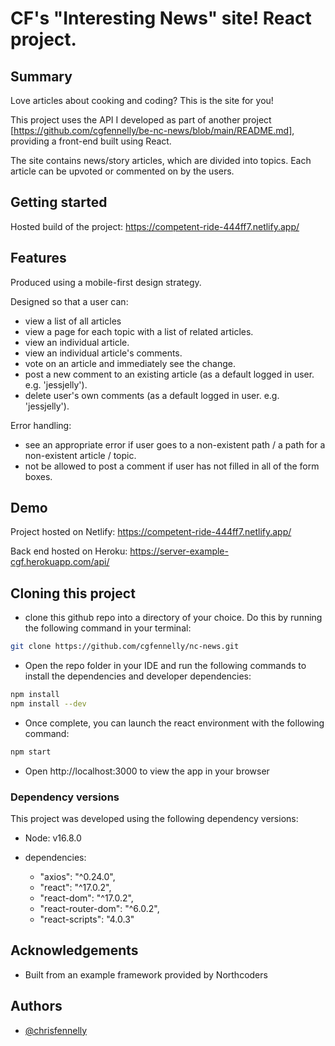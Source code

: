 
# CF's "Interesting News" site! React project.

## Summary

Love articles about cooking and coding? This is the site for you!

This project uses the API I developed as part of another project [https://github.com/cgfennelly/be-nc-news/blob/main/README.md], providing a front-end built using React.

The site contains news/story articles, which are divided into topics. Each article can be upvoted or commented on by the users.

## Getting started

Hosted build of the project: https://competent-ride-444ff7.netlify.app/


## Features

Produced using a mobile-first design strategy.

Designed so that a user can:
- view a list of all articles
- view a page for each topic with a list of related articles.
- view an individual article.
- view an individual article's comments.
- vote on an article and immediately see the change.
- post a new comment to an existing article (as a default logged in user. e.g. 'jessjelly').
- delete user's own comments (as a default logged in user. e.g. 'jessjelly').

Error handling:
- see an appropriate error if user goes to a non-existent path / a path for a non-existent article / topic.
- not be allowed to post a comment if user has not filled in all of the form boxes.


## Demo

Project hosted on Netlify: https://competent-ride-444ff7.netlify.app/

Back end hosted on Heroku: https://server-example-cgf.herokuapp.com/api/


## Cloning this project


- clone this github repo into a directory of your choice. Do this by running the following command in your terminal:

```bash
git clone https://github.com/cgfennelly/nc-news.git
```

- Open the repo folder in your IDE and run the following commands to install the dependencies and developer dependencies:

```bash
npm install
npm install --dev
```

- Once complete, you can launch the react environment with the following command:

```bash
npm start
```

- Open http://localhost:3000 to view the app in your browser


### Dependency versions
This project was developed using the following dependency versions:

- Node: v16.8.0

- dependencies:
    - "axios": "^0.24.0",
    - "react": "^17.0.2",
    - "react-dom": "^17.0.2",
    - "react-router-dom": "^6.0.2",
    - "react-scripts": "4.0.3"


## Acknowledgements

 - Built from an example framework provided by Northcoders

## Authors

- [@chrisfennelly](https://www.github.com/cgfennelly)
